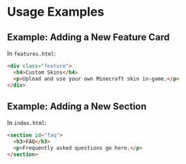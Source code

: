 # Usage Examples

## Example: Adding a New Feature Card

In `features.html`:
```html
<div class="feature">
  <h4>Custom Skins</h4>
  <p>Upload and use your own Minecraft skin in-game.</p>
</div>
```

## Example: Adding a New Section

In `index.html`:
```html
<section id="faq">
  <h3>FAQ</h3>
  <p>Frequently asked questions go here.</p>
</section>
```
